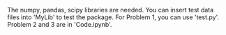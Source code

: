 The numpy, pandas, scipy libraries are needed. You can insert test data files into 'MyLib' to test the package. For Problem 1, you can use 'test.py'. Problem 2 and 3 are in 'Code.ipynb'.
